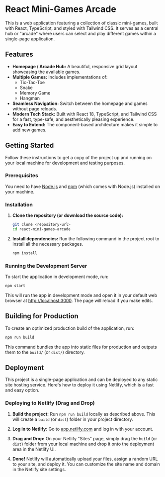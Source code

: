 
# React Mini-Games Arcade

This is a web application featuring a collection of classic mini-games, built with React, TypeScript, and styled with Tailwind CSS. It serves as a central hub or "arcade" where users can select and play different games within a single-page application.

## Features

- **Homepage / Arcade Hub:** A beautiful, responsive grid layout showcasing the available games.
- **Multiple Games:** Includes implementations of:
  - Tic-Tac-Toe
  - Snake
  - Memory Game
  - Hangman
- **Seamless Navigation:** Switch between the homepage and games without page reloads.
- **Modern Tech Stack:** Built with React 18, TypeScript, and Tailwind CSS for a fast, type-safe, and aesthetically pleasing experience.
- **Easy to Extend:** The component-based architecture makes it simple to add new games.

## Getting Started

Follow these instructions to get a copy of the project up and running on your local machine for development and testing purposes.

### Prerequisites

You need to have [Node.js](https://nodejs.org/) and [npm](https://www.npmjs.com/) (which comes with Node.js) installed on your machine.

### Installation

1.  **Clone the repository (or download the source code):**
    ```bash
    git clone <repository-url>
    cd react-mini-games-arcade
    ```

2.  **Install dependencies:**
    Run the following command in the project root to install all the necessary packages.
    ```bash
    npm install
    ```

### Running the Development Server

To start the application in development mode, run:

```bash
npm start
```

This will run the app in development mode and open it in your default web browser at [http://localhost:3000](http://localhost:3000). The page will reload if you make edits.

## Building for Production

To create an optimized production build of the application, run:

```bash
npm run build
```

This command bundles the app into static files for production and outputs them to the `build/` (or `dist/`) directory.

## Deployment

This project is a single-page application and can be deployed to any static site hosting service. Here's how to deploy it using Netlify, which is a fast and easy option.

### Deploying to Netlify (Drag and Drop)

1.  **Build the project:**
    Run `npm run build` locally as described above. This will create a `build` (or `dist`) folder in your project directory.

2.  **Log in to Netlify:**
    Go to [app.netlify.com](https://app.netlify.com/) and log in with your account.

3.  **Drag and Drop:**
    On your Netlify "Sites" page, simply drag the `build` (or `dist`) folder from your local machine and drop it onto the deployment area in the Netlify UI.

4.  **Done!**
    Netlify will automatically upload your files, assign a random URL to your site, and deploy it. You can customize the site name and domain in the Netlify site settings.
